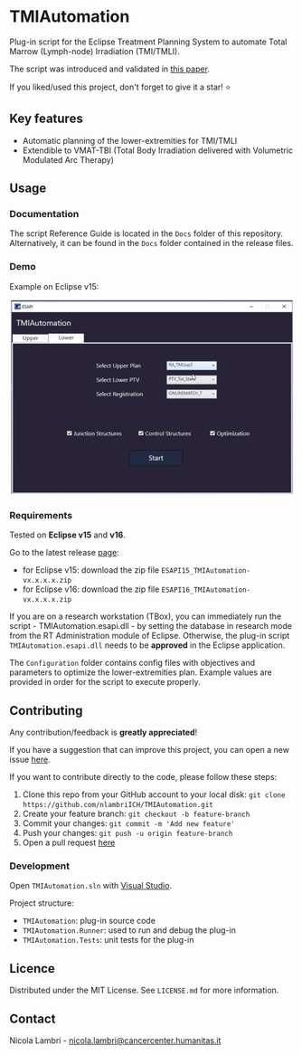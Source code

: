 # TMIAutomation

Plug-in script for the Eclipse Treatment Planning System to automate Total Marrow (Lymph-node) Irradiation (TMI/TMLI).

The script was introduced and validated in [this paper](https://doi.org/10.1007/s00066-022-02014-0).

If you liked/used this project, don't forget to give it a star! :star:

## Key features

* Automatic planning of the lower-extremities for TMI/TMLI
* Extendible to VMAT-TBI (Total Body Irradiation delivered with Volumetric Modulated Arc Therapy)

## Usage

### Documentation

The script Reference Guide is located in the `Docs` folder of this repository.
Alternatively, it can be found in the `Docs` folder contained in the release files.

### Demo

Example on Eclipse v15:

![demo-ESAPI15](demo/demo_short_ESAPI15.gif)

### Requirements

Tested on **Eclipse v15** and **v16**.

Go to the latest release [page](https://github.com/nlambriICH/TMIAutomation/releases/latest):

* for Eclipse v15: download the zip file `ESAPI15_TMIAutomation-vx.x.x.x.zip`
* for Eclipse v16: download the zip file `ESAPI16_TMIAutomation-vx.x.x.x.zip`

If you are on a research workstation (TBox), you can immediately run the script - TMIAutomation.esapi.dll -
by setting the database in research mode from the RT Administration module of Eclipse.
Otherwise, the plug-in script `TMIAutomation.esapi.dll` needs to be **approved** in the Eclipse application.

The `Configuration` folder contains config files with objectives and parameters to optimize the lower-extremities plan.
Example values are provided in order for the script to execute properly.

## Contributing

Any contribution/feedback is **greatly appreciated**!

If you have a suggestion that can improve this project, you can open a new issue [here](https://github.com/nlambriICH/TMIAutomation/issues).

If you want to contribute directly to the code, please follow these steps:

1. Clone this repo from your GitHub account to your local disk: `git clone https://github.com/nlambriICH/TMIAutomation.git`
2. Create your feature branch: `git checkout -b feature-branch`
3. Commit your changes: `git commit -m 'Add new feature'`
4. Push your changes: `git push -u origin feature-branch`
5. Open a pull request [here](https://github.com/nlambriICH/TMIAutomation/pulls)

### Development

Open `TMIAutomation.sln` with [Visual Studio](https://visualstudio.microsoft.com/).

Project structure:

* `TMIAutomation`: plug-in source code
* `TMIAutomation.Runner`: used to run and debug the plug-in
* `TMIAutomation.Tests`: unit tests for the plug-in

## Licence

Distributed under the MIT License. See `LICENSE.md` for more information.

## Contact

Nicola Lambri - nicola.lambri@cancercenter.humanitas.it
